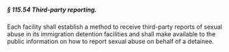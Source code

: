 ##### § 115.54 Third-party reporting. #####

Each facility shall establish a method to receive third-party reports of sexual abuse in its immigration detention facilities and shall make available to the public information on how to report sexual abuse on behalf of a detainee.
